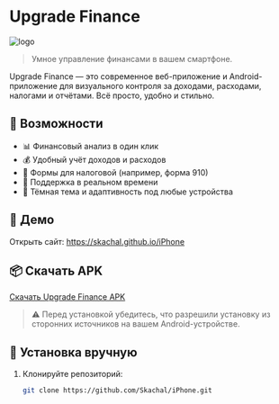 # Upgrade Finance

![logo](https://img.icons8.com/ios-filled/50/combo-chart--v1.png)

> Умное управление финансами в вашем смартфоне.

Upgrade Finance — это современное веб-приложение и Android-приложение для визуального контроля за доходами, расходами, налогами и отчётами. Всё просто, удобно и стильно.

## 📱 Возможности

- 📊 Финансовый анализ в один клик
- 💰 Удобный учёт доходов и расходов
- 🧾 Формы для налоговой (например, форма 910)
- 💬 Поддержка в реальном времени
- 🌙 Тёмная тема и адаптивность под любые устройства

## 🚀 Демо

Открыть сайт:
https://skachal.github.io/iPhone

## 📦 Скачать APK

[Скачать Upgrade Finance APK](./app-release%20(1).apk)

> ⚠️ Перед установкой убедитесь, что разрешили установку из сторонних источников на вашем Android-устройстве.

## 📁 Установка вручную

1. Клонируйте репозиторий:
   ```bash
   git clone https://github.com/Skachal/iPhone.git
